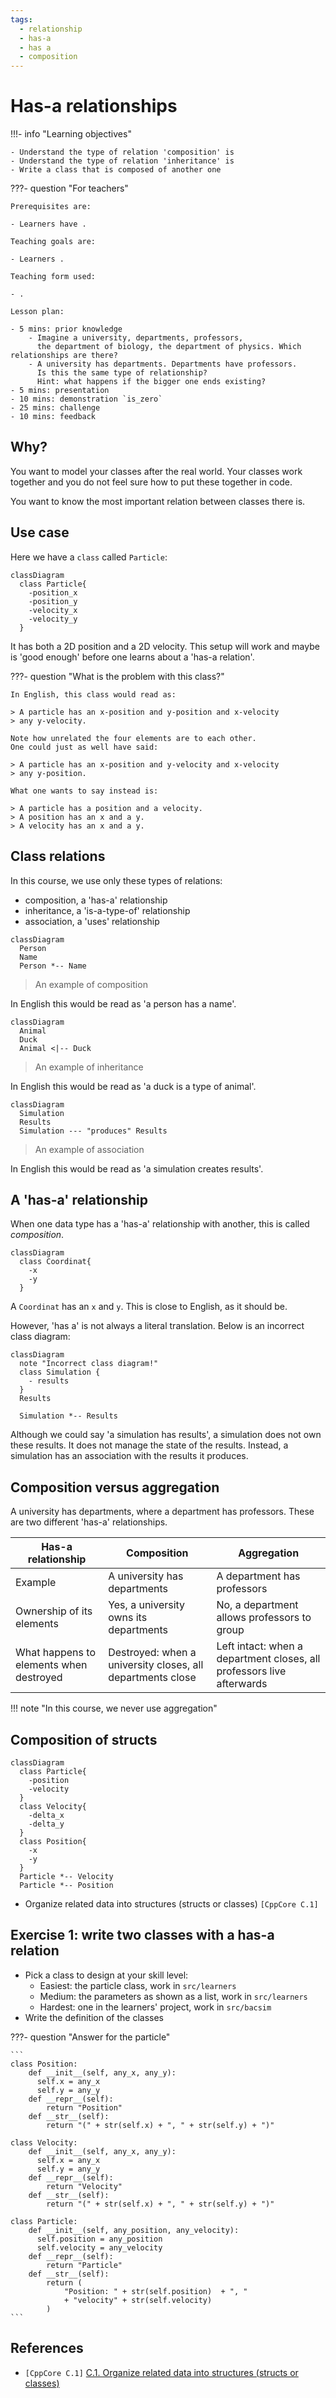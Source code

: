 ```yaml
---
tags:
  - relationship
  - has-a
  - has a
  - composition
---
```


# Has-a relationships

!!!- info "Learning objectives"

    - Understand the type of relation 'composition' is
    - Understand the type of relation 'inheritance' is
    - Write a class that is composed of another one

???- question "For teachers"

    Prerequisites are:

    - Learners have .

    Teaching goals are:

    - Learners .

    Teaching form used:

    - .

    Lesson plan:

    - 5 mins: prior knowledge
        - Imagine a university, departments, professors,
          the department of biology, the department of physics. Which relationships are there?
        - A university has departments. Departments have professors.
          Is this the same type of relationship?
          Hint: what happens if the bigger one ends existing?
    - 5 mins: presentation
    - 10 mins: demonstration `is_zero`
    - 25 mins: challenge
    - 10 mins: feedback


## Why?

You want to model your classes after the real world.
Your classes work together and you do not feel sure how to
put these together in code.

You want to know the most important relation between classes there is.

## Use case

Here we have a `class` called `Particle`:

```mermaid
classDiagram
  class Particle{
    -position_x
    -position_y
    -velocity_x
    -velocity_y
  }
```

It has both a 2D position and a 2D velocity.
This setup will work and maybe is 'good enough'
before one learns about a 'has-a relation'.

???- question "What is the problem with this class?"

    In English, this class would read as:

    > A particle has an x-position and y-position and x-velocity
    > any y-velocity.

    Note how unrelated the four elements are to each other.
    One could just as well have said:

    > A particle has an x-position and y-velocity and x-velocity
    > any y-position.

    What one wants to say instead is:

    > A particle has a position and a velocity.
    > A position has an x and a y.
    > A velocity has an x and a y.

## Class relations

In this course, we use only these types of relations:

- composition, a 'has-a' relationship
- inheritance, a 'is-a-type-of' relationship
- association, a 'uses' relationship

```mermaid
classDiagram
  Person
  Name
  Person *-- Name
```

> An example of composition

In English this would be read as 'a person has a name'.

```mermaid
classDiagram
  Animal
  Duck
  Animal <|-- Duck
```

> An example of inheritance

In English this would be read as 'a duck is a type of animal'.

```mermaid
classDiagram
  Simulation
  Results
  Simulation --- "produces" Results
```

> An example of association

In English this would be read as 'a simulation creates results'.

## A 'has-a' relationship

When one data type has a 'has-a' relationship with another,
this is called *composition*.

```mermaid
classDiagram
  class Coordinat{
    -x
    -y
  }
```

A `Coordinat` has an `x` and `y`.
This is close to English, as it should be.

However, 'has a' is not always a literal translation.
Below is an incorrect class diagram:

```mermaid
classDiagram
  note "Incorrect class diagram!"
  class Simulation {
    - results
  }
  Results

  Simulation *-- Results
```

Although we could say 'a simulation has results', a simulation does
not own these results. It does not manage the state of the results.
Instead, a simulation has an association with the results it produces.

## Composition versus aggregation

A university has departments, where a department has professors.
These are two different 'has-a' relationships.

<!-- markdownlint-disable MD013 -->
<!-- Tables cannot be split up over lines, hence will break 80 characters per line -->

Has-a relationship                     |Composition                                               |Aggregation
---------------------------------------|----------------------------------------------------------|--------------------------------------------------------------------
Example                                |A university has departments                              |A department has professors
Ownership of its elements              |Yes, a university owns its departments                    |No, a department allows professors to group
What happens to elements when destroyed|Destroyed: when a university closes, all departments close|Left intact: when a department closes, all professors live afterwards

<!-- markdownlint-enable MD013 -->

!!! note "In this course, we never use aggregation"

## Composition of structs

```mermaid
classDiagram
  class Particle{
    -position
    -velocity
  }
  class Velocity{
    -delta_x
    -delta_y
  }
  class Position{
    -x
    -y
  }
  Particle *-- Velocity
  Particle *-- Position
```

- Organize related data into structures (structs or classes) `[CppCore C.1]`

## Exercise 1: write two classes with a has-a relation

- Pick a class to design at your skill level:
    - Easiest: the particle class, work in `src/learners`
    - Medium: the parameters as shown as a list, work in `src/learners`
    - Hardest: one in the learners' project, work in `src/bacsim`
- Write the definition of the classes

???- question "Answer for the particle"

    ```
    class Position:
        def __init__(self, any_x, any_y):
          self.x = any_x
          self.y = any_y
        def __repr__(self):
            return "Position"
        def __str__(self):
            return "(" + str(self.x) + ", " + str(self.y) + ")"

    class Velocity:
        def __init__(self, any_x, any_y):
          self.x = any_x
          self.y = any_y
        def __repr__(self):
            return "Velocity"
        def __str__(self):
            return "(" + str(self.x) + ", " + str(self.y) + ")"

    class Particle:
        def __init__(self, any_position, any_velocity):
          self.position = any_position
          self.velocity = any_velocity
        def __repr__(self):
            return "Particle"
        def __str__(self):
            return (
                "Position: " + str(self.position)  + ", " 
                + "velocity" + str(self.velocity)
            )
    ```

## References

- `[CppCore C.1]` [C.1. Organize related data into structures (structs or classes)](https://isocpp.github.io/CppCoreGuidelines/CppCoreGuidelines#Rc-org)

